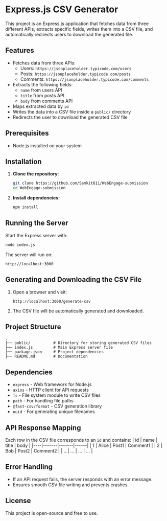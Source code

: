 # Express.js CSV Generator

This project is an Express.js application that fetches data from three different APIs, extracts specific fields, writes them into a CSV file, and automatically redirects users to download the generated file.

## Features
- Fetches data from three APIs:
  - Users: `https://jsonplaceholder.typicode.com/users`
  - Posts: `https://jsonplaceholder.typicode.com/posts`
  - Comments: `https://jsonplaceholder.typicode.com/comments`
- Extracts the following fields:
  - `name` from users API
  - `title` from posts API
  - `body` from comments API
- Maps extracted data by `id`
- Writes the data into a CSV file inside a `public/` directory
- Redirects the user to download the generated CSV file

## Prerequisites
- Node.js installed on your system

## Installation

1. **Clone the repository:**
   ```sh
   git clone https://github.com/Samkit811/WebEngage-submission
   cd WebEngage-submission
   ```
2. **Install dependencies:**
   ```sh
   npm install
   ```

## Running the Server

Start the Express server with:
```sh
node index.js
```

The server will run on:
```
http://localhost:3000
```

## Generating and Downloading the CSV File

1. Open a browser and visit:
   ```
   http://localhost:3000/generate-csv
   ```
2. The CSV file will be automatically generated and downloaded.

## Project Structure
```
.
├── public/          # Directory for storing generated CSV files
├── index.js         # Main Express server file
├── package.json     # Project dependencies
├── README.md        # Documentation
```

## Dependencies
- `express` - Web framework for Node.js
- `axios` - HTTP client for API requests
- `fs` - File system module to write CSV files
- `path` - For handling file paths
- `@fast-csv/format` - CSV generation library
- `uuid` - For generating unique filenames

## API Response Mapping
Each row in the CSV file corresponds to an `id` and contains:
| id | name  | title | body |
|----|-------|-------|------|
| 1  | Alice | Post1 | Comment1 |
| 2  | Bob   | Post2 | Comment2 |
| ...| ...   | ...   | ...   |

## Error Handling
- If an API request fails, the server responds with an error message.
- Ensures smooth CSV file writing and prevents crashes.

## License
This project is open-source and free to use.

